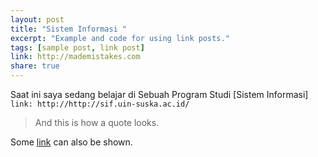 ```yaml
---
layout: post
title: "Sistem Informasi "
excerpt: "Example and code for using link posts."
tags: [sample post, link post]
link: http://mademistakes.com  
share: true
---
```


Saat ini saya sedang belajar di Sebuah Program Studi [Sistem Informasi] `link: http://http://sif.uin-suska.ac.id/` 

> And this is how a quote looks.

Some [link](http://www.mademistakes.com) can also be shown.
